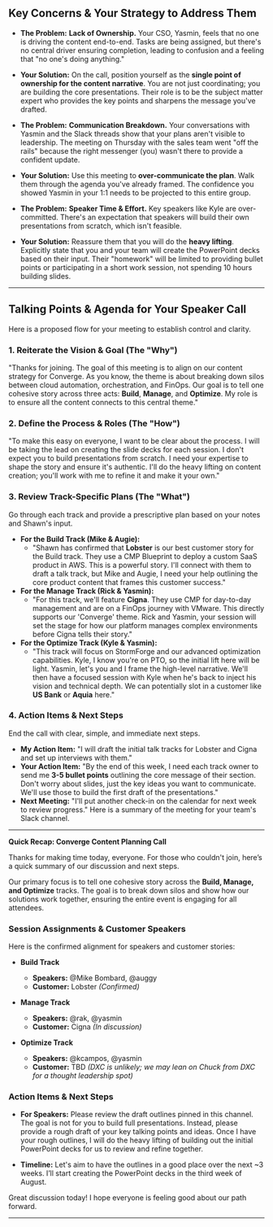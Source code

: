 ## Key Concerns & Your Strategy to Address Them

- **The Problem:** **Lack of Ownership.** Your CSO, Yasmin, feels that no one is driving the content end-to-end. Tasks are being assigned, but there's no central driver ensuring completion, leading to confusion and a feeling that "no one's doing anything."
    
- **Your Solution:** On the call, position yourself as the **single point of ownership for the content narrative**. You are not just coordinating; you are building the core presentations. Their role is to be the subject matter expert who provides the key points and sharpens the message you've drafted.
    
- **The Problem:** **Communication Breakdown.** Your conversations with Yasmin and the Slack threads show that your plans aren't visible to leadership. The meeting on Thursday with the sales team went "off the rails" because the right messenger (you) wasn't there to provide a confident update.
    
- **Your Solution:** Use this meeting to **over-communicate the plan**. Walk them through the agenda you've already framed. The confidence you showed Yasmin in your 1:1 needs to be projected to this entire group.
    
- **The Problem:** **Speaker Time & Effort.** Key speakers like Kyle are over-committed. There's an expectation that speakers will build their own presentations from scratch, which isn't feasible.
    
- **Your Solution:** Reassure them that you will do the **heavy lifting**. Explicitly state that you and your team will create the PowerPoint decks based on their input. Their "homework" will be limited to providing bullet points or participating in a short work session, not spending 10 hours building slides.
    

---

## Talking Points & Agenda for Your Speaker Call

Here is a proposed flow for your meeting to establish control and clarity.

### 1. Reiterate the Vision & Goal (The "Why")
"Thanks for joining. The goal of this meeting is to align on our content strategy for Converge. As you know, the theme is about breaking down silos between cloud automation, orchestration, and FinOps. Our goal is to tell one cohesive story across three acts: **Build**, **Manage**, and **Optimize**. My role is to ensure all the content connects to this central theme."

### 2. Define the Process & Roles (The "How")
"To make this easy on everyone, I want to be clear about the process. I will be taking the lead on creating the slide decks for each session. I don't expect you to build presentations from scratch. I need your expertise to shape the story and ensure it's authentic. I'll do the heavy lifting on content creation; you'll work with me to refine it and make it your own."

### 3. Review Track-Specific Plans (The "What")
Go through each track and provide a prescriptive plan based on your notes and Shawn's input.
- **For the Build Track (Mike & Augie):**
    - "Shawn has confirmed that **Lobster** is our best customer story for the Build track. They use a CMP Blueprint to deploy a custom SaaS product in AWS. This is a powerful story. I'll connect with them to draft a talk track, but Mike and Augie, I need your help outlining the core product content that frames this customer success."
- **For the Manage Track (Rick & Yasmin):**
    - "For this track, we'll feature **Cigna**. They use CMP for day-to-day management and are on a FinOps journey with VMware. This directly supports our 'Converge' theme. Rick and Yasmin, your session will set the stage for how our platform manages complex environments before Cigna tells their story."
- **For the Optimize Track (Kyle & Yasmin):**
    - "This track will focus on StormForge and our advanced optimization capabilities. Kyle, I know you're on PTO, so the initial lift here will be light. Yasmin, let's you and I frame the high-level narrative. We'll then have a focused session with Kyle when he's back to inject his vision and technical depth. We can potentially slot in a customer like **US Bank** or **Aquia** here."

### 4. Action Items & Next Steps

End the call with clear, simple, and immediate next steps.
- **My Action Item:** "I will draft the initial talk tracks for Lobster and Cigna and set up interviews with them."
- **Your Action Item:** "By the end of this week, I need each track owner to send me **3-5 bullet points** outlining the core message of their section. Don't worry about slides, just the key ideas you want to communicate. We'll use those to build the first draft of the presentations."
- **Next Meeting:** "I'll put another check-in on the calendar for next week to review progress."
Here is a summary of the meeting for your team's Slack channel.

---

**Quick Recap: Converge Content Planning Call**

Thanks for making time today, everyone. For those who couldn't join, here’s a quick summary of our discussion and next steps.

Our primary focus is to tell one cohesive story across the **Build, Manage, and Optimize** tracks. The goal is to break down silos and show how our solutions work together, ensuring the entire event is engaging for all attendees.

### Session Assignments & Customer Speakers

Here is the confirmed alignment for speakers and customer stories:

- **Build Track**
    - **Speakers:** @Mike Bombard, @auggy
    - **Customer:** Lobster _(Confirmed)_
        
- **Manage Track**
    - **Speakers:** @rak, @yasmin
    - **Customer:** Cigna _(In discussion)_
        
- **Optimize Track**
    - **Speakers:** @kcampos, @yasmin
    - **Customer:** TBD _(DXC is unlikely; we may lean on Chuck from DXC for a thought leadership spot)_

### Action Items & Next Steps

- **For Speakers:** Please review the draft outlines pinned in this channel. The goal is not for you to build full presentations. Instead, please provide a rough draft of your key talking points and ideas.
    Once I have your rough outlines, I will do the heavy lifting of building out the initial PowerPoint decks for us to review and refine together.
    
- **Timeline:** Let's aim to have the outlines in a good place over the next ~3 weeks. I’ll start creating the PowerPoint decks in the third week of August.
    

Great discussion today! I hope everyone is feeling good about our path forward.



--- 

